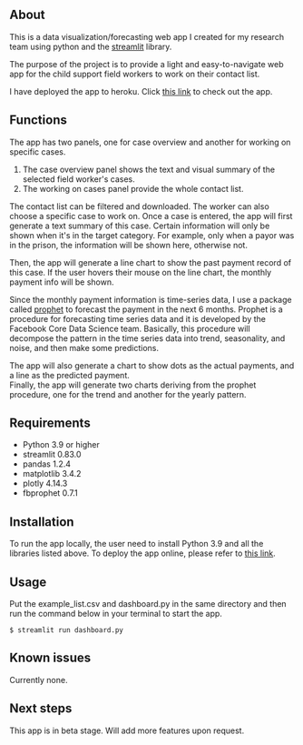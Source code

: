 ## About

This is a data visualization/forecasting web app I created for my research team using python and the [streamlit](https://streamlit.io/) library.  

The purpose of the project is to provide a light and easy-to-navigate web app for the child support field workers to work on their contact list. 

I have deployed the app to heroku. Click [this link](https://child-support-dashboard.herokuapp.com/) to check out the app.

## Functions
The app has two panels, one for case overview and another for working on specific cases.  
1. The case overview panel shows the text and visual summary of the selected field worker's cases.  
2. The working on cases panel provide the whole contact list.  
   
The contact list can be filtered and downloaded. The worker can also choose a specific case to work on. Once a case is entered, the app will first generate a text summary of this case. Certain information will only be shown when it's in the target category. For example, only when a payor was in the prison, the information will be shown here, otherwise not.  
  
Then, the app will generate a line chart to show the past payment record of this case. If the user hovers their mouse on the line chart, the monthly payment info will be shown.  
  
Since the monthly payment information is time-series data, I use a package called [prophet](https://facebook.github.io/prophet/) to forecast the payment in the next 6 months. Prophet is a procedure for forecasting time series data and it is developed by the Facebook Core Data Science team. Basically, this procedure will decompose the pattern in the time series data into trend, seasonality, and noise, and then make some predictions.  

The app will also generate a chart to show dots as the actual payments, and a line as the predicted payment.  
Finally, the app will generate two charts deriving from the prophet procedure, one for the trend and another for the yearly pattern.

## Requirements
- Python 3.9 or higher
- streamlit 0.83.0
- pandas 1.2.4
- matplotlib 3.4.2
- plotly 4.14.3
- fbprophet 0.7.1

## Installation
To run the app locally, the user need to install Python 3.9 and all the libraries listed above. 
To deploy the app online, please refer to [this link](https://discuss.streamlit.io/t/streamlit-deployment-guide-wiki/5099).

## Usage
Put the example_list.csv and dashboard.py in the same directory and then run the command below in your terminal to start the app.

`$ streamlit run dashboard.py`

## Known issues
Currently none.

## Next steps
This app is in beta stage. Will add more features upon request.
